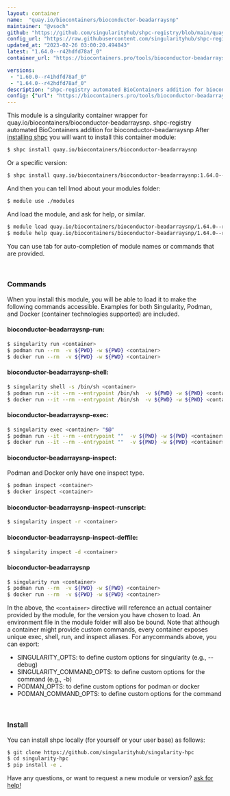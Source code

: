 ```yaml
---
layout: container
name:  "quay.io/biocontainers/bioconductor-beadarraysnp"
maintainer: "@vsoch"
github: "https://github.com/singularityhub/shpc-registry/blob/main/quay.io/biocontainers/bioconductor-beadarraysnp/container.yaml"
config_url: "https://raw.githubusercontent.com/singularityhub/shpc-registry/main/quay.io/biocontainers/bioconductor-beadarraysnp/container.yaml"
updated_at: "2023-02-26 03:00:20.494843"
latest: "1.64.0--r42hdfd78af_0"
container_url: "https://biocontainers.pro/tools/bioconductor-beadarraysnp"

versions:
 - "1.60.0--r41hdfd78af_0"
 - "1.64.0--r42hdfd78af_0"
description: "shpc-registry automated BioContainers addition for bioconductor-beadarraysnp"
config: {"url": "https://biocontainers.pro/tools/bioconductor-beadarraysnp", "maintainer": "@vsoch", "description": "shpc-registry automated BioContainers addition for bioconductor-beadarraysnp", "latest": {"1.64.0--r42hdfd78af_0": "sha256:63d0cd14fb48a6c39d36704d4e50d14e179468548c081e82a0a9a55bb824b069"}, "tags": {"1.60.0--r41hdfd78af_0": "sha256:d4308d93287b35f6f36bc7005f7e07e5741e29da9f31bfc8d1b447d34f91f37c", "1.64.0--r42hdfd78af_0": "sha256:63d0cd14fb48a6c39d36704d4e50d14e179468548c081e82a0a9a55bb824b069"}, "docker": "quay.io/biocontainers/bioconductor-beadarraysnp"}
---
```


This module is a singularity container wrapper for quay.io/biocontainers/bioconductor-beadarraysnp.
shpc-registry automated BioContainers addition for bioconductor-beadarraysnp
After [installing shpc](#install) you will want to install this container module:


```bash
$ shpc install quay.io/biocontainers/bioconductor-beadarraysnp
```

Or a specific version:

```bash
$ shpc install quay.io/biocontainers/bioconductor-beadarraysnp:1.64.0--r42hdfd78af_0
```

And then you can tell lmod about your modules folder:

```bash
$ module use ./modules
```

And load the module, and ask for help, or similar.

```bash
$ module load quay.io/biocontainers/bioconductor-beadarraysnp/1.64.0--r42hdfd78af_0
$ module help quay.io/biocontainers/bioconductor-beadarraysnp/1.64.0--r42hdfd78af_0
```

You can use tab for auto-completion of module names or commands that are provided.

<br>

### Commands

When you install this module, you will be able to load it to make the following commands accessible.
Examples for both Singularity, Podman, and Docker (container technologies supported) are included.

#### bioconductor-beadarraysnp-run:

```bash
$ singularity run <container>
$ podman run --rm  -v ${PWD} -w ${PWD} <container>
$ docker run --rm  -v ${PWD} -w ${PWD} <container>
```

#### bioconductor-beadarraysnp-shell:

```bash
$ singularity shell -s /bin/sh <container>
$ podman run --it --rm --entrypoint /bin/sh  -v ${PWD} -w ${PWD} <container>
$ docker run --it --rm --entrypoint /bin/sh  -v ${PWD} -w ${PWD} <container>
```

#### bioconductor-beadarraysnp-exec:

```bash
$ singularity exec <container> "$@"
$ podman run --it --rm --entrypoint ""  -v ${PWD} -w ${PWD} <container> "$@"
$ docker run --it --rm --entrypoint ""  -v ${PWD} -w ${PWD} <container> "$@"
```

#### bioconductor-beadarraysnp-inspect:

Podman and Docker only have one inspect type.

```bash
$ podman inspect <container>
$ docker inspect <container>
```

#### bioconductor-beadarraysnp-inspect-runscript:

```bash
$ singularity inspect -r <container>
```

#### bioconductor-beadarraysnp-inspect-deffile:

```bash
$ singularity inspect -d <container>
```



#### bioconductor-beadarraysnp

```bash
$ singularity run <container>
$ podman run --rm  -v ${PWD} -w ${PWD} <container>
$ docker run --rm  -v ${PWD} -w ${PWD} <container>
```


In the above, the `<container>` directive will reference an actual container provided
by the module, for the version you have chosen to load. An environment file in the
module folder will also be bound. Note that although a container
might provide custom commands, every container exposes unique exec, shell, run, and
inspect aliases. For anycommands above, you can export:

 - SINGULARITY_OPTS: to define custom options for singularity (e.g., --debug)
 - SINGULARITY_COMMAND_OPTS: to define custom options for the command (e.g., -b)
 - PODMAN_OPTS: to define custom options for podman or docker
 - PODMAN_COMMAND_OPTS: to define custom options for the command

<br>

### Install

You can install shpc locally (for yourself or your user base) as follows:

```bash
$ git clone https://github.com/singularityhub/singularity-hpc
$ cd singularity-hpc
$ pip install -e .
```

Have any questions, or want to request a new module or version? [ask for help!](https://github.com/singularityhub/singularity-hpc/issues)